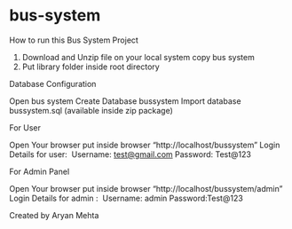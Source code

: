 # bus-system
How to run this Bus System Project

1. Download and Unzip file on your local system copy bus system
2. Put library folder inside root directory

Database Configuration

Open bus system
Create Database bussystem
Import database bussystem.sql (available inside zip package)

For User

Open Your browser put inside browser “http://localhost/bussystem”
Login Details for user: 
Username: test@gmail.com
Password: Test@123

For Admin Panel

Open Your browser put inside browser “http://localhost/bussystem/admin”
Login Details for admin : 
Username: admin
Password:Test@123


Created by Aryan Mehta
